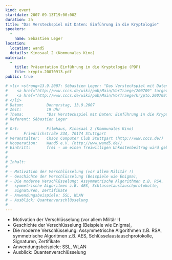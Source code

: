 ```yaml
---
kind: event
startdate: 2007-09-13T19:00:00Z
duration: 2h
title: "Das Versteckspiel mit Daten: Einführung in die Kryptologie"
speakers:
  -
    name: Sébastien Leger
location:
  location: wand5
  details: Kinosaal 2 (Kommunales Kino)
material:
  -
    title: Präsentation Einführung in die Kryptologie (PDF)
    file: krypto.20070913.pdf
public: true

# <li> <strong>13.9.2007: Sébastien Leger: "Das Versteckspiel mit Daten: Einführung in die Kryptologie"</strong> <br>
#    <a href="http://www.cccs.de/wiki/pub/Main/VorTraege/200709" target="_top">Pressetext 09/2007</a> <br>
#    <a href="http://www.cccs.de/wiki/pub/Main/VorTraege/krypto.20070913.pdf" target="_top">Präsentation Einführung in die Kryptologie</a>
# </li>
# Datum:          Donnerstag, 13.9.2007
# Zeit:           19 Uhr
# Thema:          "Das Versteckspiel mit Daten: Einführung in die Kryptologie"
# Referent:	Sébastien Leger
#
# Ort:            Filmhaus, Kinosaal 2 (Kommunales Kino)
# 		Friedrichstraße 23A, 70174 Stuttgart
# Veranstalter:   Chaos Computer Club Stuttgart (http://www.cccs.de/)
# Kooperation:    Wand5 e.V. (http://www.wand5.de/)
# Eintritt:       frei - um einen freiwilligen Unkostenbeitrag wird gebeten.
#
#
# Inhalt:
#
# - Motivation der Verschlüsselung (vor allem Militär !)
# - Geschichte der Verschlüsselung (Beispiele wie Enigma),
# - Die moderne Verschlüsselung: Assymmetrische Algorithmen z.B. RSA,
#   symmetrische Algoritmen z.B. AES, Schlüsselaustauschprotokolle,
#   Signaturen, Zertifikate
# - Anwendungsbeispiele: SSL, WLAN
# - Ausblick: Quantenverschlüsselung
#
---
```

- Motivation der Verschlüsselung (vor allem Militär !)
- Geschichte der Verschlüsselung (Beispiele wie Enigma),
- Die moderne Verschlüsselung: Assymmetrische Algorithmen z.B. RSA,
  symmetrische Algoritmen z.B. AES, Schlüsselaustauschprotokolle,
  Signaturen, Zertifikate
- Anwendungsbeispiele: SSL, WLAN
- Ausblick: Quantenverschlüsselung
